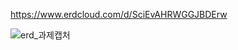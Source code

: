 https://www.erdcloud.com/d/SciEvAHRWGGJBDErw

![erd_과제캡처](https://user-images.githubusercontent.com/96761757/179534326-ad60eb81-f631-45d0-bd72-e74670b2c38e.png)
